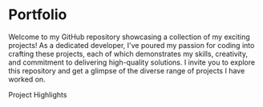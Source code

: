 # Portfolio
Welcome to my GitHub repository showcasing a collection of my exciting projects! As a dedicated developer, I've poured my passion for coding into crafting these projects, each of which demonstrates my skills, creativity, and commitment to delivering high-quality solutions. I invite you to explore this repository and get a glimpse of the diverse range of projects I have worked on.

Project Highlights
